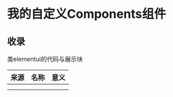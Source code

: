 # 我的自定义Components组件

## 收录

类elementui的代码与展示块

| 来源 | 名称 | 意义 |
| ---- | ---- | ---- |
|      |      |      |
|      |      |      |